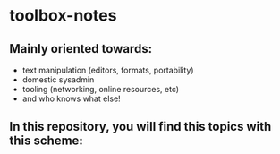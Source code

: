 # toolbox-notes

## Mainly oriented towards:
- text manipulation (editors, formats, portability)
- domestic sysadmin
- tooling (networking, online resources, etc)
- and who knows what else!



## In this repository, you will find this topics with this scheme:




